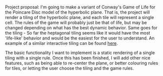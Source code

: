 Project proposal: I'm going to make a variant of Conway's Game of Life
for the Poincare Disc model of the hyperbolic plane. That is, the project
will render a tiling of the hyperbolic plane, and each tile will represent
a single cell. The rules of the game will probably just be that of life,
but may be changed depending on what has the best dynamic behavior.
Same goes for the tiling - So far the heptagonal tiling seems like it would
have the most 'life-like' behavior and would be the easiest for the user
to understand. An example of a similar interactive tiling can be found
[here](http://www.malinc.se/math/noneuclidean/poincaretilingen.php).

The basic functionality I want to implement is a static rendering of a single
tiling with a single rule. Once this has been finished, I will add other
nice features, such as being able to re-center the plane, or better colouring
rules for tiles, or letting the user choose the tiling and the game rules.

